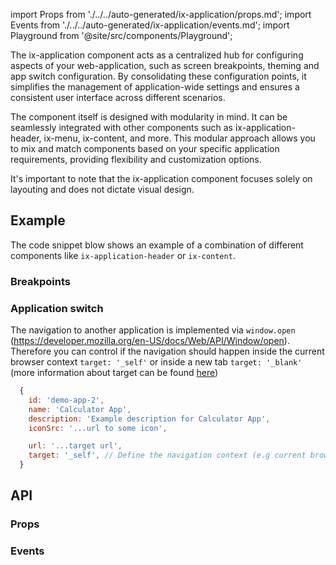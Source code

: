 import Props from './../../auto-generated/ix-application/props.md';
import Events from './../../auto-generated/ix-application/events.md';
import Playground from '@site/src/components/Playground';


The ix-application component acts as a centralized hub for configuring aspects of your web-application, such as screen breakpoints, theming and  app switch configuration. By consolidating these configuration points, it simplifies the management of application-wide settings and ensures a consistent user interface across different scenarios.

The component itself is designed with modularity in mind. It can be seamlessly integrated with other components such as ix-application-header, ix-menu, ix-content, and more. This modular approach allows you to mix and match components based on your specific application requirements, providing flexibility and customization options.

It's important to note that the ix-application component focuses solely on layouting and does not dictate visual design.

## Example

The code snippet blow shows an example of a combination of different components like `ix-application-header` or `ix-content`.

<Playground name="application" examplesByName height="30rem" noMargin></Playground>

### Breakpoints

<Playground name="application-breakpoints" height="30rem" noMargin examplesByName></Playground>

### Application switch

The navigation to another application is implemented via `window.open` (https://developer.mozilla.org/en-US/docs/Web/API/Window/open). Therefore you can control if the navigation should happen inside the current browser context `target: '_self'` or inside a new tab `target: '_blank'` (more information about target can be found [here](https://developer.mozilla.org/en-US/docs/Web/HTML/Element/a#target))

```javascript
  {
    id: 'demo-app-2',
    name: 'Calculator App',
    description: 'Example description for Calculator App',
    iconSrc: '...url to some icon',

    url: '...target url',
    target: '_self', // Define the navigation context (e.g current browser context or new tab)
  }
```

<Playground name="application-app-switch" examplesByName height="30rem"></Playground>

## API

### Props

<Props />

### Events

<Events />
